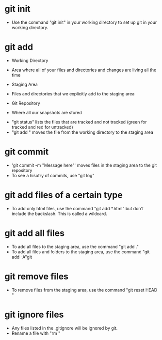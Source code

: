 # git init

- Use the command "git init" in your working directory to set up git in your working directory.

# git add

- Working Directory

* Area where all of your files and directories and changes are living all the time

- Staging Area

* Files and directories that we explicitly add to the staging area

- Git Repository

* Where all our snapshots are stored

- "git status" lists the files that are tracked and not tracked (green for tracked and red for untracked)
- "git add <filename>" moves the file from the working directory to the staging area

# git commit

- 'git commit -m "Message here"' moves files in the staging area to the git repository
- To see a hisotry of commits, use "git log"

# git add files of a certain type

- To add only html files, use the command "git add \*.html" but don't include the backslash. This is called a wildcard.

# git add all files

- To add all files to the staging area, use the command "git add ."
- To add all files and folders to the staging area, use the command "git add -A"git

# git remove files

- To remove files from the staging area, use the command "git reset HEAD <filename>"

# git ignore files

- Any files listed in the .gitignore will be ignored by git.
- Rename a file with "rm <fileToBeRenamed> <newFilename>"
